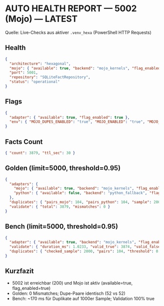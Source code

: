 # AUTO HEALTH REPORT — 5002 (Mojo) — LATEST

Quelle: Live-Checks aus aktiver `.venv_hexa` (PowerShell HTTP Requests)

## Health
```json
{
  "architecture": "hexagonal",
  "mojo": { "available": true, "backend": "mojo_kernels", "flag_enabled": true },
  "port": 5001,
  "repository": "SQLiteFactRepository",
  "status": "operational"
}
```

## Flags
```json
{
  "adapter": { "available": true, "flag_enabled": true },
  "env": { "MOJO_DUPES_ENABLED": "true", "MOJO_ENABLED": "true", "MOJO_VALIDATE_ENABLED": "true" }
}
```

## Facts Count
```json
{ "count": 3879, "ttl_sec": 30 }
```

## Golden (limit=5000, threshold=0.95)
```json
{
  "adapters": {
    "mojo": { "available": true, "backend": "mojo_kernels", "flag_enabled": true },
    "python": { "available": false, "backend": "python_fallback", "flag_enabled": false }
  },
  "duplicates": { "pairs_mojo": 104, "pairs_python": 104, "sample": 2000, "threshold": 0.95 },
  "validate": { "total": 3879, "mismatches": 0 }
}
```

## Bench (limit=5000, threshold=0.95)
```json
{
  "adapter": { "available": true, "backend": "mojo_kernels", "flag_enabled": true },
  "validate": { "duration_ms": 1.0233, "valid_true": 3874, "valid_false": 5 },
  "duplicates": { "checked_sample": 2000, "pairs": 104, "threshold": 0.95, "duration_ms": 767.8485 }
}
```

## Kurzfazit
- 5002 ist erreichbar (200) und Mojo ist aktiv (available=true, flag_enabled=true)
- Golden: 0 Mismatches; Dupe-Paare identisch (52 vs 52)
- Bench: ~170 ms für Duplikate auf 1000er Sample; Validation 100% true


